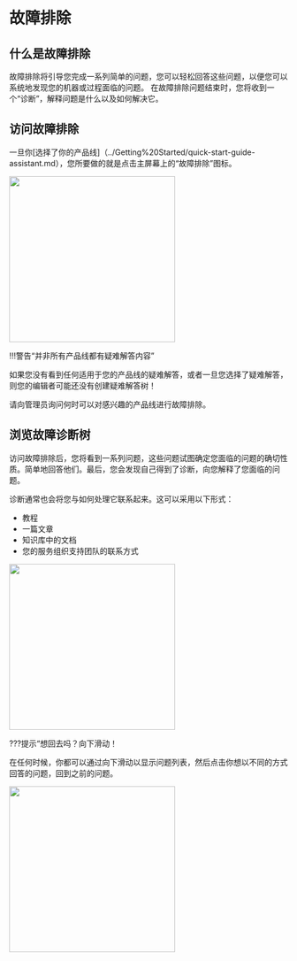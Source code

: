 # 故障排除

## 什么是故障排除
故障排除将引导您完成一系列简单的问题，您可以轻松回答这些问题，以便您可以系统地发现您的机器或过程面临的问题。
在故障排除问题结束时，您将收到一个“诊断”，解释问题是什么以及如何解决它。

## 访问故障排除
一旦你[选择了你的产品线]（../Getting%20Started/quick-start-guide-assistant.md），您所要做的就是点击主屏幕上的“故障排除”图标。

<p align=“center”>
    <img src="https://i.imgur.com/hxVNRNh.png" width="300">
</p>

!!!警告“并非所有产品线都有疑难解答内容”

如果您没有看到任何适用于您的产品线的疑难解答，或者一旦您选择了疑难解答，则您的编辑者可能还没有创建疑难解答树！

请向管理员询问何时可以对感兴趣的产品线进行故障排除。

## 浏览故障诊断树

访问故障排除后，您将看到一系列问题，这些问题试图确定您面临的问题的确切性质。简单地回答他们。最后，您会发现自己得到了诊断，向您解释了您面临的问题。

诊断通常也会将您与如何处理它联系起来。这可以采用以下形式：

- 教程
- 一篇文章
- 知识库中的文档
- 您的服务组织支持团队的联系方式

<p align=“center”>
    <img src="https://i.imgur.com/lMmR6Az.gif" width="300">
</p>

???提示“想回去吗？向下滑动！

在任何时候，你都可以通过向下滑动以显示问题列表，然后点击你想以不同的方式回答的问题，回到之前的问题。

<p align=“center”>
        <img src="https://i.imgur.com/f06qRk0.gif" width="300">
</p>

